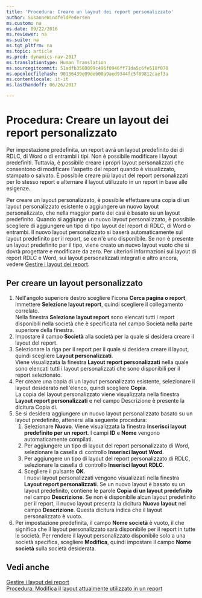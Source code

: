 ```yaml
---
title: 'Procedura: Creare un layout dei report personalizzato'
author: SusanneWindfeldPedersen
ms.custom: na
ms.date: 09/22/2016
ms.reviewer: na
ms.suite: na
ms.tgt_pltfrm: na
ms.topic: article
ms.prod: dynamics-nav-2017
ms.translationtype: Human Translation
ms.sourcegitcommit: 51adfb3588099c496f0946ff71da5c6fe518f070
ms.openlocfilehash: 90136439e09deb00a9aed9344fc5f89812caef3a
ms.contentlocale: it-it
ms.lasthandoff: 06/26/2017

---
```


# <a name="how-to-create-a-custom-report-layout"></a>Procedura: Creare un layout dei report personalizzato
Per impostazione predefinita, un report avrà un layout predefinito dei di RDLC, di Word o di entrambi i tipi. Non è possibile modificare i layout predefiniti. Tuttavia, è possibile creare i propri layout personalizzati che consentono di modificare l'aspetto del report quando è visualizzato, stampato o salvato. È possibile creare più layout del report personalizzati per lo stesso report e alternare il layout utilizzato in un report in base alle esigenze.

Per creare un layout personalizzato, è possibile effettuare una copia di un layout personalizzato esistente o aggiungere un nuovo layout personalizzato, che nella maggior parte dei casi è basato su un layout predefinito. Quando si aggiunge un nuovo layout personalizzato, è possibile scegliere di aggiungere un tipo di tipo layout del report di RDLC, di Word o entrambi. Il nuovo layout personalizzato si baserà automaticamente sul layout predefinito per il report, se ce n'è uno disponibile. Se non è presente un layout predefinito per il tipo, viene creato un nuovo layout vuoto che si dovrà progettare e modificare da zero. Per ulteriori informazioni sui layout di report RDLC e Word, sui layout personalizzati integrati e altro ancora, vedere [Gestire i layout dei report](ui-manage-report-layouts.md).  

## <a name="to-create-a-custom-layout"></a>Per creare un layout personalizzato
1. Nell'angolo superiore destro scegliere l'icona **Cerca pagina o report**, immettere **Selezione layout report**, quindi scegliere il collegamento correlato.  
Nella finestra **Selezione layout report** sono elencati tutti i report disponibili nella società che è specificata nel campo Società nella parte superiore della finestra.
2. Impostare il campo **Società** alla società per la quale si desidera creare il layout del report.
3. Selezionare la riga per il report per il quale si desidera creare il layout, quindi scegliere **Layout personalizzati**.  
Viene visualizzata la finestra **Layout report personalizzati** nella quale sono elencati tutti i layout personalizzati che sono disponibili per il report selezionato.
4. Per creare una copia di un layout personalizzato esistente, selezionare il layout desiderato nell'elenco, quindi scegliere **Copia**.  
La copia del layout personalizzato viene visualizzata nella finestra **Layout report personalizzati** e nel campo Descrizione è presente la dicitura Copia di.
5. Se si desidera aggiungere un nuovo layout personalizzato basato su un layout predefinito, attenersi alla seguente procedura:  
    1. Selezionare **Nuovo**. Viene visualizzata la finestra **Inserisci layout predefinito per un report**. I campi **ID** e **Nome** vengono automaticamente compilati.
    2. Per aggiungere un tipo di layout del report personalizzato di Word, selezionare la casella di controllo **Inserisci layout Word**.
    3. Per aggiungere un tipo di layout del report personalizzato di RDLC, selezionare la casella di controllo **Inserisci layout RDLC**.
    4. Scegliere il pulsante **OK**.  
    I nuovi layout personalizzati vengono visualizzati nella finestra **Layout report personalizzati**. Se un nuovo layout è basato su un layout predefinito, contiene le parole **Copia di un layout predefinito** nel campo **Descrizione**. Se non è disponibile alcun layout predefinito per il report, il nuovo layout presenta la dicitura **Nuovo layout** nel campo **Descrizione**. Questa dicitura indica che il layout personalizzato è vuoto.
6. Per impostazione predefinita, il campo **Nome società** è vuoto, il che significa che il layout personalizzato sarà disponibile per il report in tutte le società. Per rendere il layout personalizzato disponibile solo a una società specifica, scegliere **Modifica**, quindi impostare il campo **Nome società** sulla società desiderata.

## <a name="see-also"></a>Vedi anche
[Gestire i layout dei report](ui-manage-report-layouts.md)  
[Procedura: Modifica il layout attualmente utilizzato in un report](ui-how-change-layout-currently-used-report.md)

